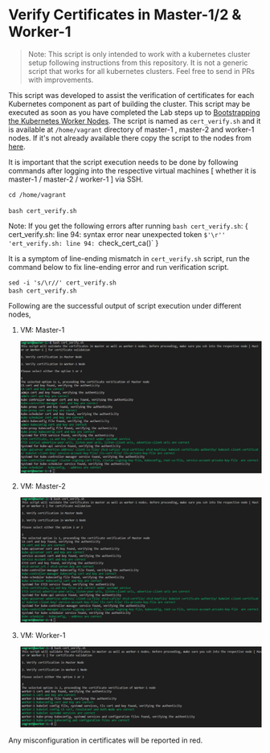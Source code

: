 # Verify Certificates in Master-1/2 & Worker-1

> Note: This script is only intended to work with a kubernetes cluster setup following instructions from this repository. It is not a generic script that works for all kubernetes clusters. Feel free to send in PRs with improvements.

This script was developed to assist the verification of certificates for each Kubernetes component as part of building the cluster. This script may be executed as soon as you have completed the Lab steps up to [Bootstrapping the Kubernetes Worker Nodes](./09-bootstrapping-kubernetes-workers.md). The script is named as `cert_verify.sh` and it is available at `/home/vagrant` directory of master-1 , master-2 and worker-1 nodes. If it's not already available there copy the script to the nodes from [here](../vagrant/ubuntu/cert_verify.sh).

It is important that the script execution needs to be done by following commands after logging into the respective virtual machines [ whether it is master-1 / master-2 / worker-1 ] via SSH.

```
cd /home/vagrant

bash cert_verify.sh
```

Note: If you get the following errors after running `bash cert_verify.sh`:
{
    cert_verify.sh: line 94: syntax error near unexpected token `$'\r'' 
    'ert_verify.sh: line 94: `check_cert_ca()`
}


It is a symptom of line-ending mismatch in `cert_verify.sh` script, run the command below to fix line-ending error and run verification script.

```
sed -i 's/\r//' cert_verify.sh
bash cert_verify.sh
```

Following are the successful output of script execution under different nodes,

1. VM: Master-1

    ![Master-1-Cert-Verification](https://github.com/Kolawole-Ikeoluwa-Joshua/Kubernetes-THW/blob/main/docs/images/master-1%20certificates%20verification.png)

2. VM: Master-2

    ![Master-2-Cert-Verification](https://github.com/Kolawole-Ikeoluwa-Joshua/Kubernetes-THW/blob/main/docs/images/master-2%20certificates%20verification.png)

3. VM: Worker-1

    ![Worker-1-Cert-Verification](https://github.com/Kolawole-Ikeoluwa-Joshua/Kubernetes-THW/blob/main/docs/images/worker-1%20certificates%20verification.png)

Any misconfiguration in certificates will be reported in red.